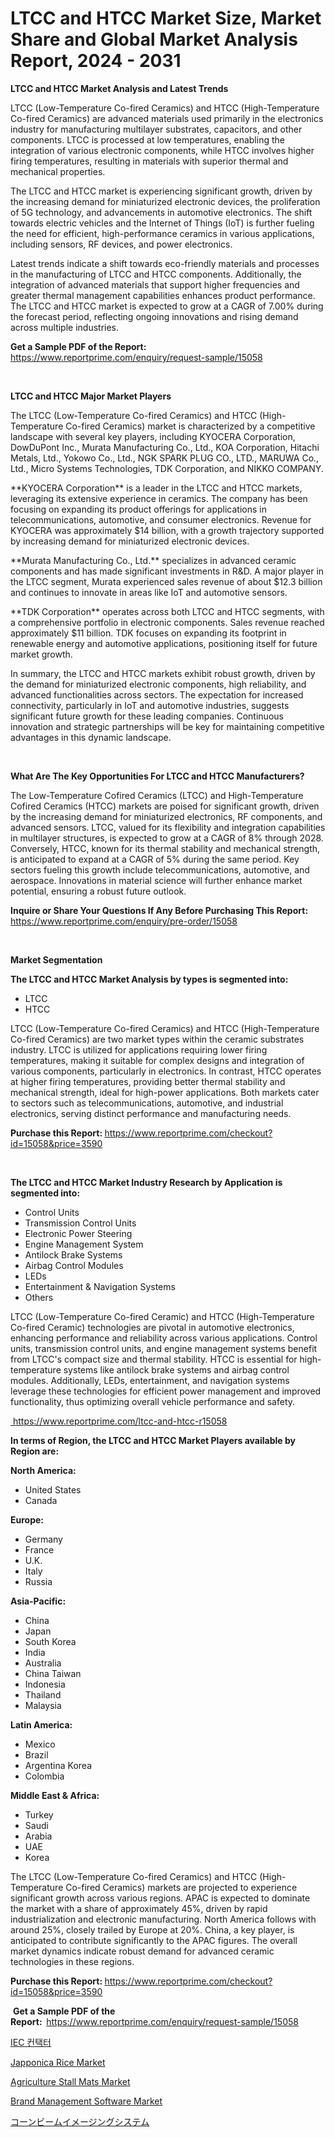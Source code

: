 <p><h1>LTCC and HTCC Market Size, Market Share and Global Market Analysis Report, 2024 - 2031</h1></p><p><strong>LTCC and HTCC Market Analysis and Latest Trends</strong></p>
<p><p>LTCC (Low-Temperature Co-fired Ceramics) and HTCC (High-Temperature Co-fired Ceramics) are advanced materials used primarily in the electronics industry for manufacturing multilayer substrates, capacitors, and other components. LTCC is processed at low temperatures, enabling the integration of various electronic components, while HTCC involves higher firing temperatures, resulting in materials with superior thermal and mechanical properties.</p><p>The LTCC and HTCC market is experiencing significant growth, driven by the increasing demand for miniaturized electronic devices, the proliferation of 5G technology, and advancements in automotive electronics. The shift towards electric vehicles and the Internet of Things (IoT) is further fueling the need for efficient, high-performance ceramics in various applications, including sensors, RF devices, and power electronics.</p><p>Latest trends indicate a shift towards eco-friendly materials and processes in the manufacturing of LTCC and HTCC components. Additionally, the integration of advanced materials that support higher frequencies and greater thermal management capabilities enhances product performance. The LTCC and HTCC market is expected to grow at a CAGR of 7.00% during the forecast period, reflecting ongoing innovations and rising demand across multiple industries.</p></p>
<p><strong>Get a Sample PDF of the Report:&nbsp;</strong> <a href="https://www.reportprime.com/enquiry/request-sample/15058">https://www.reportprime.com/enquiry/request-sample/15058</a></p>
<p>&nbsp;</p>
<p><strong>LTCC and HTCC Major Market Players</strong></p>
<p><p>The LTCC (Low-Temperature Co-fired Ceramics) and HTCC (High-Temperature Co-fired Ceramics) market is characterized by a competitive landscape with several key players, including KYOCERA Corporation, DowDuPont Inc., Murata Manufacturing Co., Ltd., KOA Corporation, Hitachi Metals, Ltd., Yokowo Co., Ltd., NGK SPARK PLUG CO., LTD., MARUWA Co., Ltd., Micro Systems Technologies, TDK Corporation, and NIKKO COMPANY.</p><p>**KYOCERA Corporation** is a leader in the LTCC and HTCC markets, leveraging its extensive experience in ceramics. The company has been focusing on expanding its product offerings for applications in telecommunications, automotive, and consumer electronics. Revenue for KYOCERA was approximately $14 billion, with a growth trajectory supported by increasing demand for miniaturized electronic devices.</p><p>**Murata Manufacturing Co., Ltd.** specializes in advanced ceramic components and has made significant investments in R&D. A major player in the LTCC segment, Murata experienced sales revenue of about $12.3 billion and continues to innovate in areas like IoT and automotive sensors.</p><p>**TDK Corporation** operates across both LTCC and HTCC segments, with a comprehensive portfolio in electronic components. Sales revenue reached approximately $11 billion. TDK focuses on expanding its footprint in renewable energy and automotive applications, positioning itself for future market growth.</p><p>In summary, the LTCC and HTCC markets exhibit robust growth, driven by the demand for miniaturized electronic components, high reliability, and advanced functionalities across sectors. The expectation for increased connectivity, particularly in IoT and automotive industries, suggests significant future growth for these leading companies. Continuous innovation and strategic partnerships will be key for maintaining competitive advantages in this dynamic landscape.</p></p>
<p>&nbsp;</p>
<p><strong>What Are The Key Opportunities For LTCC and HTCC Manufacturers?</strong></p>
<p><p>The Low-Temperature Cofired Ceramics (LTCC) and High-Temperature Cofired Ceramics (HTCC) markets are poised for significant growth, driven by the increasing demand for miniaturized electronics, RF components, and advanced sensors. LTCC, valued for its flexibility and integration capabilities in multilayer structures, is expected to grow at a CAGR of 8% through 2028. Conversely, HTCC, known for its thermal stability and mechanical strength, is anticipated to expand at a CAGR of 5% during the same period. Key sectors fueling this growth include telecommunications, automotive, and aerospace. Innovations in material science will further enhance market potential, ensuring a robust future outlook.</p></p>
<p><strong>Inquire or Share Your Questions If Any Before Purchasing This Report:</strong> <a href="https://www.reportprime.com/enquiry/pre-order/15058">https://www.reportprime.com/enquiry/pre-order/15058</a></p>
<p>&nbsp;</p>
<p><strong>Market Segmentation</strong></p>
<p><strong>The LTCC and HTCC Market Analysis by types is segmented into:</strong></p>
<p><ul><li>LTCC</li><li>HTCC</li></ul></p>
<p><p>LTCC (Low-Temperature Co-fired Ceramics) and HTCC (High-Temperature Co-fired Ceramics) are two market types within the ceramic substrates industry. LTCC is utilized for applications requiring lower firing temperatures, making it suitable for complex designs and integration of various components, particularly in electronics. In contrast, HTCC operates at higher firing temperatures, providing better thermal stability and mechanical strength, ideal for high-power applications. Both markets cater to sectors such as telecommunications, automotive, and industrial electronics, serving distinct performance and manufacturing needs.</p></p>
<p><strong>Purchase this Report:&nbsp;</strong><a href="https://www.reportprime.com/checkout?id=15058&price=3590">https://www.reportprime.com/checkout?id=15058&price=3590</a></p>
<p>&nbsp;</p>
<p><strong>The LTCC and HTCC Market Industry Research by Application is segmented into:</strong></p>
<p><ul><li>Control Units</li><li>Transmission Control Units</li><li>Electronic Power Steering</li><li>Engine Management System</li><li>Antilock Brake Systems</li><li>Airbag Control Modules</li><li>LEDs</li><li>Entertainment & Navigation Systems</li><li>Others</li></ul></p>
<p><p>LTCC (Low-Temperature Co-fired Ceramic) and HTCC (High-Temperature Co-fired Ceramic) technologies are pivotal in automotive electronics, enhancing performance and reliability across various applications. Control units, transmission control units, and engine management systems benefit from LTCC's compact size and thermal stability. HTCC is essential for high-temperature systems like antilock brake systems and airbag control modules. Additionally, LEDs, entertainment, and navigation systems leverage these technologies for efficient power management and improved functionality, thus optimizing overall vehicle performance and safety.</p></p>
<p><a href="https://www.reportprime.com/ltcc-and-htcc-r15058">&nbsp;https://www.reportprime.com/ltcc-and-htcc-r15058</a></p>
<p><strong>In terms of Region, the LTCC and HTCC Market Players available by Region are:</strong></p>
<p>
    <p> <strong> North America: </strong>
        <ul>
            <li>United States</li>
            <li>Canada</li>
        </ul>
        </p> 
    <p> <strong> Europe: </strong>
        <ul>
            <li>Germany</li>
            <li>France</li>
            <li>U.K.</li>
            <li>Italy</li>
            <li>Russia</li>
        </ul>
        </p> 
    <p> <strong> Asia-Pacific: </strong>
        <ul>
            <li>China</li>
            <li>Japan</li>
            <li>South Korea</li>
            <li>India</li>
            <li>Australia</li>
            <li>China Taiwan</li>
            <li>Indonesia</li>
            <li>Thailand</li>
            <li>Malaysia</li>
        </ul>
        </p> 
    <p> <strong> Latin America: </strong>
        <ul>
            <li>Mexico</li>
            <li>Brazil</li>
            <li>Argentina Korea</li>
            <li>Colombia</li>
        </ul>
        </p> 
    <p> <strong> Middle East & Africa: </strong>
        <ul>
            <li>Turkey</li>
            <li>Saudi</li>
            <li>Arabia</li>
            <li>UAE</li>
            <li>Korea</li>
        </ul>
    </p>
    </p>
<p><p>The LTCC (Low-Temperature Co-fired Ceramics) and HTCC (High-Temperature Co-fired Ceramics) markets are projected to experience significant growth across various regions. APAC is expected to dominate the market with a share of approximately 45%, driven by rapid industrialization and electronic manufacturing. North America follows with around 25%, closely trailed by Europe at 20%. China, a key player, is anticipated to contribute significantly to the APAC figures. The overall market dynamics indicate robust demand for advanced ceramic technologies in these regions.</p></p>
<p><strong>Purchase this Report: </strong><a href="https://www.reportprime.com/checkout?id=15058&price=3590">https://www.reportprime.com/checkout?id=15058&price=3590</a></p>
<p>&nbsp;<strong>Get a Sample PDF of the Report:&nbsp;&nbsp;</strong><a href="https://www.reportprime.com/enquiry/request-sample/15058">https://www.reportprime.com/enquiry/request-sample/15058</a></p>
<p><strong></strong></p>
<p><p><a href="https://medium.com/@scotthereford10/iec-%EC%A0%91%EC%B4%89%EA%B8%B0-%EC%8B%9C%EC%9E%A5-%EC%A0%90%EC%9C%A0%EC%9C%A8-%EA%B7%9C%EB%AA%A8-%EB%8F%99%ED%96%A5-%EC%82%B0%EC%97%85-%EB%B6%84%EC%84%9D-%EB%B3%B4%EA%B3%A0%EC%84%9C-%EC%9D%91%EC%9A%A9-%EB%B6%84%EC%95%BC-%EC%83%81%EC%97%85-%EC%82%B0%EC%97%85-%EB%B3%84-%EC%9C%A0%ED%98%95-%EC%A0%95%EB%B0%A9%ED%96%A5-%EC%97%AD%EB%B0%A9%ED%96%A5-%EB%B3%84-%EB%B0%8F-2024-2031%EB%85%84-%EC%A0%84%EB%A7%9D-ece063985f23">IEC 컨택터</a></p><p><a href="https://issuu.com/reportprime-2/docs/japponica-rice-market-size-2030.ppt_9d82e7c39c67a5">Japponica Rice Market</a></p><p><a href="https://issuu.com/reportprime-2/docs/agriculture-stall-mats-market-size-_7c26062c12528e">Agriculture Stall Mats Market</a></p><p><a href="https://www.linkedin.com/pulse/strategic-roadmap-success-global-brand-management-software-market-dlpgf?trackingId=bOrHyYmLRByP51ZjhnClAA%3D%3D">Brand Management Software Market</a></p><p><a href="https://medium.com/@qirvhhyf42/cone-beam-imaging-systems-market-%E3%81%AE%E3%82%B0%E3%83%AD%E3%83%BC%E3%83%90%E3%83%AB%E5%B8%82%E5%A0%B4%E6%A6%82%E8%A6%81%E3%81%AF-%E4%B8%96%E7%95%8C%E3%81%8A%E3%82%88%E3%81%B3%E4%B8%BB%E8%A6%81%E5%B8%82%E5%A0%B4%E3%81%AB%E3%81%8A%E3%81%91%E3%82%8B%E6%A5%AD%E7%95%8C%E3%81%AB%E5%BD%B1%E9%9F%BF%E3%82%92%E4%B8%8E%E3%81%88%E3%82%8B%E4%B8%BB%E8%A6%81%E3%81%AA%E3%83%88%E3%83%AC%E3%83%B3%E3%83%89%E3%81%AB%E3%81%A4%E3%81%84%E3%81%A6-%E7%8B%AC%E8%87%AA%E3%81%AE%E8%A6%96%E7%82%B9%E3%82%92%E6%8F%90%E4%BE%9B%E3%81%97%E3%81%BE%E3%81%99-fdfd6c0387f8">コーンビームイメージングシステム</a></p></p>